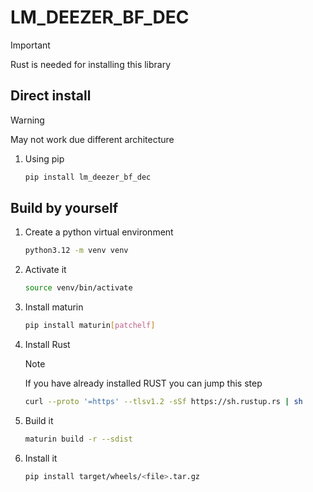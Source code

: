 # LM_DEEZER_BF_DEC

> [!IMPORTANT]
> Rust is needed for installing this library

## Direct install
> [!WARNING]
> May not work due different architecture
1. Using pip
	```bash
	pip install lm_deezer_bf_dec
	```

## Build by yourself
1. Create a python virtual environment
	```bash
	python3.12 -m venv venv
	```
1. Activate it
	```bash
	source venv/bin/activate
	```
1. Install maturin
	```bash
	pip install maturin[patchelf]
	```
1. Install Rust
	> [!NOTE]
	> If you have already installed RUST you can jump this step
	```bash
	curl --proto '=https' --tlsv1.2 -sSf https://sh.rustup.rs | sh
	```
1. Build it
	```bash
	maturin build -r --sdist
	```
1. Install it
	```bash
	pip install target/wheels/<file>.tar.gz
	```
